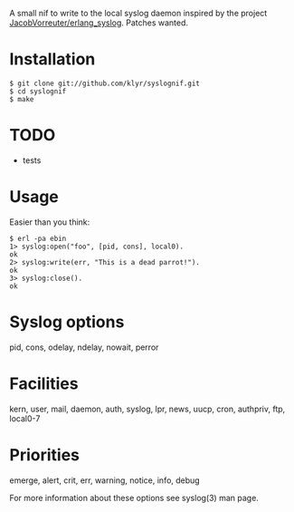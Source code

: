 A small nif to write to the local syslog daemon inspired by the project [JacobVorreuter/erlang_syslog](http://github.com/JacobVorreuter/erlang_syslog). Patches wanted.

# Installation
    $ git clone git://github.com/klyr/syslognif.git
    $ cd syslognif
    $ make

# TODO

 * tests

# Usage

Easier than you think:

    $ erl -pa ebin
    1> syslog:open("foo", [pid, cons], local0).
    ok
    2> syslog:write(err, "This is a dead parrot!").
    ok
    3> syslog:close().
    ok


# Syslog options

pid, cons, odelay, ndelay, nowait, perror

# Facilities

kern, user, mail, daemon, auth, syslog, lpr, news, uucp, cron, authpriv, ftp, local0-7

# Priorities

emerge, alert, crit, err, warning, notice, info, debug

For more information about these options see syslog(3) man page.
